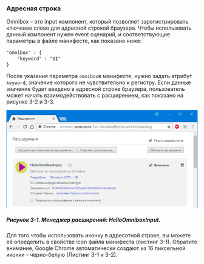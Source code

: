 ### Адресная строка

Omnibox – это input компонент, который позволяет зарегистрировать ключевое слово для адресной строкой браузера. Чтобы использовать данный компонент нужен event сценарий, и соответствующие параметры в файле манифесте, как показано ниже:

```
"omnibox" : {
    "keyword" : "OI"
}
```

После указания параметра `omnibox`в манифесте, нужно задать атрибут `keyword`, значение которого не чувствительно к регистру. Если данные значение будет введено в адресной строке браузера, пользователь может начать взаимодействовать с расширением, как показано на рисунке 3-2 и 3-3.

![Рисунок 3-1. Менеджер расширений: HelloOmniboxInput](/assets/figure-3-1.png)

##### Рисунок 3-1. _Менеджер расширений: HelloOmniboxInput._

Для того чтобы использовать иконку в адресатной строке, вы можете её определить в свойстве icon файла манифеста \(листинг 3-1\). Обратите внимание, Google Chrome автоматически создают из 16 пиксельной иконки - черно-белую \(Листинг 3-1 и 3-2\). 






